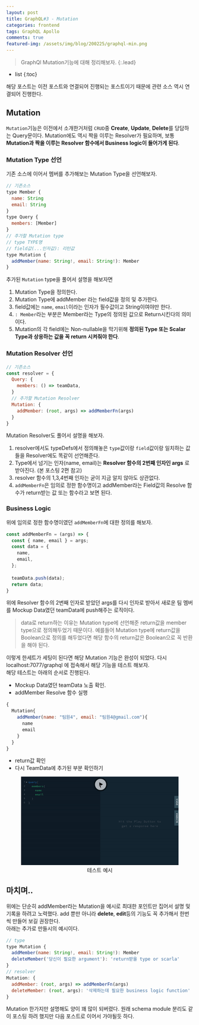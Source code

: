 ```yaml
---
layout: post
title: GraphQL#3 - Mutation
categories: frontend
tags: GraphQL Apollo
comments: true
featured-img: /assets/img/blog/200225/graphql-min.png
---
```


> GraphQl Mutation기능에 대해 정리해보자.
{:.lead}
* list
{:toc}

해당 포스트는 이전 포스트와 연결되어 진행되는 포스트이기 때문에 관련 소스 역시 연결되어 진행한다.

## Mutation
<code>Mutation</code>기능은 이전에서 소개한거처럼 <code>CRUD</code>중 **Create**, **Update**, **Delete**를 당담하는 Query문이다. Mutation에도 역시 짝을 이루는 Resolver가 필요하며, 보통 **Mutation과 짝을 이루는 Resolver 함수에서 Business logic이 들어가게 된다**.

### Mutation Type 선언
기존 소스에 이어서 멤버를 추가해보는 Mutation Type을 선언해보자.  
~~~js
// 기존소스 
type Member {
  name: String
  email: String
}
type Query {
  members: [Member]
}
// 추가할 Mutation type
// type TYPE명
// field값(...인자값): 리턴값
type Mutation {
  addMember(name: String!, email: String!): Member
}
~~~
  
추가된 <code>Mutation</code> type을 풀어서 설명을 해보자면  
1. Mutation Type을 정의한다.
2. Mutation Type에 addMember 라는 field값을 정의 및 추가한다.
3. field값에는 <code>name</code>, <code>email</code>이라는 인자가 필수값이고 String이여야만 한다.
4. <code>: Member</code>라는 부분은 Member라는 Type의 정의된 값으로 Return시킨다의 의미이다.
5. Mutation의 각 field에는 Non-nullable을 막기위해 **정의된 Type 또는 Scalar Type과 상응하는 값을 꼭 return 시켜줘야 한다**.

### Mutation Resolver 선언
~~~js
// 기존소스 
const resolver = {
  Query: {
    members: () => teamData,
  }
  // 추가할 Mutation Resolver
  Mutation: {
    addMember: (root, args) => addMemberFn(args)
  }
}
~~~
  
Mutation Resolver도 풀어서 설명을 해보자.  
  
1. resolver에서도 typeDefs에서 정의해놓은 <code>type</code>값이랑 <code>field</code>값이랑 일치하는 값들을 Resolver에도 똑같이 선언해준다.
2. Type에서 넘기는 인자(name, email)는 **Resolver 함수의 2번째 인자인 args** 로 받아진다. (본 포스팅 2편 참고)
3. resolver 함수의 1,3,4번째 인자는 굳이 지금 알지 않아도 상관없다.
4. <code>addMemberFn</code>은 임의로 정한 함수명이고 addMember라는 Field값의 Resolve 함수가 return받는 값 또는 함수라고 보면 된다.

### Business Logic
위에 임의로 정한 함수명이였던 <code>addMemberFn</code>에 대한 정의를 해보자.
  
~~~js
const addMemberFn = (args) => {
  const { name, email } = args;
  const data = {
    name,
    email,
  };

  teamData.push(data);
  return data;
}
~~~
  
위에 Resolver 함수의 2번째 인자로 받았던 args를 다시 인자로 받아서 새로운 팀 멤버를 Mockup Data였던 teamData에 push해주는 로직이다.  
  
> data로 return하는 이유는 Mutation type에 선언해준 return값을 member type으로 정의해두었기 때문이다. 예를들어 Mutation type에 return값을 Boolean으로 정의를 해두었다면 해당 함수의 return값은 Boolean으로 꼭 반환을 해야 된다.
  
이렇게 한세트가 세팅이 된다면 해당 Mutation 기능은 완성이 되었다.
다시 localhost:7077/graphql 에 접속해서 해당 기능을 테스트 해보자.  
해당 테스트는 아래의 순서로 진행된다.
  
- Mockup Data였던 teamData 노출 확인.
- addMember Resolve 함수 실행
~~~js
{
  Mutation{
    addMember(name: "팀원4", email: "팀원4@gmail.com"){
      name
      email
    }
  }
}
~~~
- return값 확인
- 다시 TeamData에 추가된 부분 확인하기
  
<figure>
  <img alt="slack message" src="/assets/img/blog/200225/mutation.gif" />
  <figcaption align="center">테스트 예시</figcaption>
</figure>

## 마치며..
위에는 단순히 addMember라는 Mutation을 예시로 최대한 포인트만 집어서 설명 및 기록을 하려고 노력했다. add 뿐만 아니라 **delete**, **edit**등의 기능도 꼭 추가해서 한번씩 만들어 보길 권장한다.  
아래는 추가로 만들시의 예시이다.
  
~~~js
// type
type Mutation {
  addMember(name: String!, email: String!): Member
  deleteMember('당신이 필요한 argument'): 'return받을 type or scarla'
}
// resolver
Mutation: {
  addMember: (root, args) => addMemberFn(args)
  deleteMember: (root, args): '삭제하는데 필요한 business logic function'
}
~~~
  
Mutation 한가지만 설명해도 양이 꽤 많이 되버렸다. 원래 schema module 분리도 같이 포스팅 하려 했지만 다음 포스트로 이어서 가야될듯 하다.

